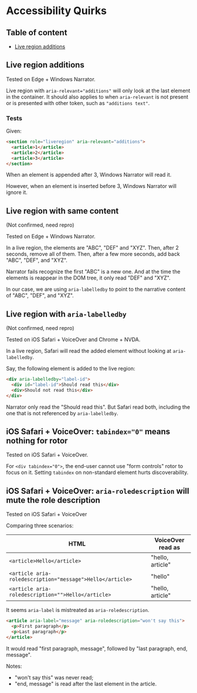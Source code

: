 # Accessibility Quirks

## Table of content

- [Live region additions](#live-region-additions)

## Live region additions

Tested on Edge + Windows Narrator.

Live region with `aria-relevant="additions"` will only look at the last element in the container. It should also applies to when `aria-relevant` is not present or is presented with other token, such as `"additions text"`.

### Tests

Given:

```html
<section role="liveregion" aria-relevant="additions">
  <article>1</article>
  <article>2</article>
  <article>3</article>
</section>
```

When an element is appended after 3, Windows Narrator will read it.

However, when an element is inserted before 3, Windows Narrator will ignore it.

## Live region with same content

(Not confirmed, need repro)

Tested on Edge + Windows Narrator.

In a live region, the elements are "ABC", "DEF" and "XYZ". Then, after 2 seconds, remove all of them. Then, after a few more seconds, add back "ABC", "DEF", and "XYZ".

Narrator fails recognize the first "ABC" is a new one. And at the time the elements is reappear in the DOM tree, it only read "DEF" and "XYZ".

In our case, we are using `aria-labelledby` to point to the narrative content of "ABC", "DEF", and "XYZ".

## Live region with `aria-labelledby`

(Not confirmed, need repro)

Tested on iOS Safari + VoiceOver and Chrome + NVDA.

In a live region, Safari will read the added element without looking at `aria-labelledby`.

Say, the following element is added to the live region:

```html
<div aria-labelledby="label-id">
  <div id="label-id">Should read this</div>
  <div>Should not read this</div>
</div>
```

Narrator only read the "Should read this". But Safari read both, including the one that is not referenced by `aria-labelledby`.

## iOS Safari + VoiceOver: `tabindex="0"` means nothing for rotor

Tested on iOS Safari + VoiceOver.

For `<div tabindex="0">`, the end-user cannot use "form controls" rotor to focus on it. Setting `tabindex` on non-standard element hurts discoverability.

## iOS Safari + VoiceOver: `aria-roledescription` will mute the role description

Tested on iOS Safari + VoiceOver

Comparing three scenarios:

| HTML | VoiceOver read as |
| - | - |
| `<article>Hello</article>` | "hello, article" |
| `<article aria-roledescription="message">Hello</article>` | "hello" |
| `<article aria-roledescription="">Hello</article>` | "hello, article" |

It seems `aria-label` is mistreated as `aria-roledescription`.

```html
<article aria-label="message" aria-roledescription="won't say this">
  <p>First paragraph</p>
  <p>Last paragraph</p>
</article>
```

It would read "first paragraph, message", followed by "last paragraph, end, message".

Notes:

- "won't say this" was never read;
- "end, message" is read after the last element in the article.
